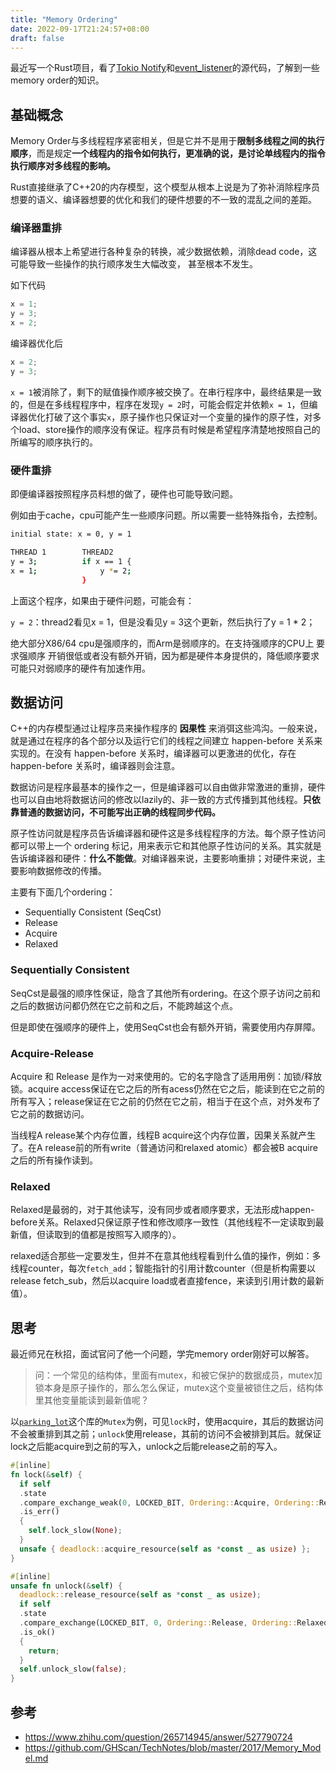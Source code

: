 ```yaml
---
title: "Memory Ordering"
date: 2022-09-17T21:24:57+08:00
draft: false
---
```


最近写一个Rust项目，看了[Tokio Notify](https://github.com/tokio-rs/tokio/blob/master/tokio/src/sync/notify.rs)和[event_listener](https://github.com/smol-rs/event-listener)的源代码，了解到一些memory order的知识。

## 基础概念

Memory Order与多线程程序紧密相关，但是它并不是用于**限制多线程之间的执行顺序**，而是规定**一个线程内的指令如何执行，更准确的说，是讨论单线程内的指令执行顺序对多线程的影响。**

Rust直接继承了C++20的内存模型，这个模型从根本上说是为了弥补消除程序员想要的语义、编译器想要的优化和我们的硬件想要的不一致的混乱之间的差距。

### 编译器重排

编译器从根本上希望进行各种复杂的转换，减少数据依赖，消除dead code，这可能导致一些操作的执行顺序发生大幅改变， 甚至根本不发生。

如下代码

```rust
x = 1;
y = 3;
x = 2;
```

编译器优化后

```rust
x = 2;
y = 3;
```

`x = 1`被消除了，剩下的赋值操作顺序被交换了。在串行程序中，最终结果是一致的，但是在多线程程序中，程序在发现`y = 2`时，可能会假定并依赖`x = 1`，但编译器优化打破了这个事实`x`，原子操作也只保证对一个变量的操作的原子性，对多个load、store操作的顺序没有保证。程序员有时候是希望程序清楚地按照自己的所编写的顺序执行的。

### 硬件重排

即便编译器按照程序员料想的做了，硬件也可能导致问题。

例如由于cache，cpu可能产生一些顺序问题。所以需要一些特殊指令，去控制。

```bash
initial state: x = 0, y = 1

THREAD 1        THREAD2
y = 3;          if x == 1 {
x = 1;              y *= 2;
                }
```

上面这个程序，如果由于硬件问题，可能会有：

`y = 2`：thread2看见x = 1，但是没看见y = 3这个更新，然后执行了y = 1 * 2；

绝大部分X86/64 cpu是强顺序的，而Arm是弱顺序的。在支持强顺序的CPU上 要求强顺序 开销很低或者没有额外开销，因为都是硬件本身提供的，降低顺序要求可能只对弱顺序的硬件有加速作用。

## 数据访问

C++的内存模型通过让程序员来操作程序的 **因果性** 来消弭这些鸿沟。一般来说，就是通过在程序的各个部分以及运行它们的线程之间建立 happen-before 关系来实现的。在没有 happen-before 关系时，编译器可以更激进的优化，存在 happen-before 关系时，编译器则会注意。

数据访问是程序最基本的操作之一，但是编译器可以自由做非常激进的重排，硬件也可以自由地将数据访问的修改以lazily的、非一致的方式传播到其他线程。**只依靠普通的数据访问，不可能写出正确的线程同步代码。**

原子性访问就是程序员告诉编译器和硬件这是多线程程序的方法。每个原子性访问都可以带上一个 ordering 标记，用来表示它和其他原子性访问的关系。其实就是告诉编译器和硬件：**什么不能做**。对编译器来说，主要影响重排；对硬件来说，主要影响数据修改的传播。

主要有下面几个ordering：

- Sequentially Consistent (SeqCst)
- Release
- Acquire
- Relaxed

### Sequentially Consistent

SeqCst是最强的顺序性保证，隐含了其他所有ordering。在这个原子访问之前和之后的数据访问都仍然在它之前和之后，不能跨越这个点。

但是即使在强顺序的硬件上，使用SeqCst也会有额外开销，需要使用内存屏障。

### Acquire-Release

Acquire 和 Release 是作为一对来使用的。它的名字隐含了适用用例：加锁/释放锁。acquire access保证在它之后的所有acess仍然在它之后，能读到在它之前的所有写入；release保证在它之前的仍然在它之前，相当于在这个点，对外发布了它之前的数据访问。

当线程A release某个内存位置，线程B acquire这个内存位置，因果关系就产生了。在A release前的所有write（普通访问和relaxed atomic）都会被B acquire之后的所有操作读到。

### Relaxed

Relaxed是最弱的，对于其他读写，没有同步或者顺序要求，无法形成happen-before关系。Relaxed只保证原子性和修改顺序一致性（其他线程不一定读取到最新值，但读取到的值都是按照写入顺序的）。

relaxed适合那些一定要发生，但并不在意其他线程看到什么值的操作，例如：多线程counter，每次`fetch_add`；智能指针的引用计数counter（但是析构需要以release fetch_sub，然后以acquire load或者直接fence，来读到引用计数的最新值）。

## 思考

最近师兄在秋招，面试官问了他一个问题，学完memory order刚好可以解答。

>  问：一个常见的结构体，里面有mutex，和被它保护的数据成员，mutex加锁本身是原子操作的，那么怎么保证，mutex这个变量被锁住之后，结构体里其他变量能读到最新值呢？

以[`parking_lot`](https://docs.rs/parking_lot/latest/parking_lot/)这个库的`Mutex`为例，可见`lock`时，使用acquire，其后的数据访问不会被重排到其之前；`unlock`使用release，其前的访问不会被排到其后。就保证lock之后能acquire到之前的写入，unlock之后能release之前的写入。

```rust
#[inline]
fn lock(&self) {
  if self
  .state
  .compare_exchange_weak(0, LOCKED_BIT, Ordering::Acquire, Ordering::Relaxed)
  .is_err()
  {
    self.lock_slow(None);
  }
  unsafe { deadlock::acquire_resource(self as *const _ as usize) };
}

#[inline]
unsafe fn unlock(&self) {
  deadlock::release_resource(self as *const _ as usize);
  if self
  .state
  .compare_exchange(LOCKED_BIT, 0, Ordering::Release, Ordering::Relaxed)
  .is_ok()
  {
    return;
  }
  self.unlock_slow(false);
}
```



## 参考

- https://www.zhihu.com/question/265714945/answer/527790724
- https://github.com/GHScan/TechNotes/blob/master/2017/Memory_Model.md
